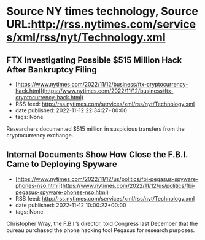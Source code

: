 # Source NY times technology, Source URL:http://rss.nytimes.com/services/xml/rss/nyt/Technology.xml

## FTX Investigating Possible $515 Million Hack After Bankruptcy Filing
 - [https://www.nytimes.com/2022/11/12/business/ftx-cryptocurrency-hack.html](https://www.nytimes.com/2022/11/12/business/ftx-cryptocurrency-hack.html)
 - RSS feed: http://rss.nytimes.com/services/xml/rss/nyt/Technology.xml
 - date published: 2022-11-12 22:34:27+00:00
 - tags: None

Researchers documented $515 million in suspicious transfers from the cryptocurrency exchange.

## Internal Documents Show How Close the F.B.I. Came to Deploying Spyware
 - [https://www.nytimes.com/2022/11/12/us/politics/fbi-pegasus-spyware-phones-nso.html](https://www.nytimes.com/2022/11/12/us/politics/fbi-pegasus-spyware-phones-nso.html)
 - RSS feed: http://rss.nytimes.com/services/xml/rss/nyt/Technology.xml
 - date published: 2022-11-12 10:00:22+00:00
 - tags: None

Christopher Wray, the F.B.I.’s director, told Congress last December that the bureau purchased the phone hacking tool Pegasus for research purposes.
